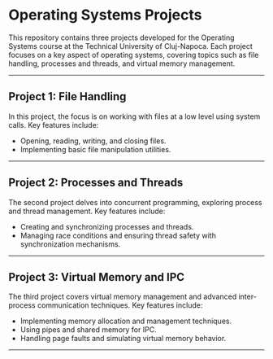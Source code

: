 # Operating Systems Projects

This repository contains three projects developed for the Operating Systems course at the Technical University of Cluj-Napoca. Each project focuses on a key aspect of operating systems, covering topics such as file handling, processes and threads, and virtual memory management.

---

## Project 1: File Handling

In this project, the focus is on working with files at a low level using system calls. Key features include:

- Opening, reading, writing, and closing files.
- Implementing basic file manipulation utilities.

---

## Project 2: Processes and Threads

The second project delves into concurrent programming, exploring process and thread management. Key features include:

- Creating and synchronizing processes and threads.
- Managing race conditions and ensuring thread safety with synchronization mechanisms.

---

## Project 3: Virtual Memory and IPC

The third project covers virtual memory management and advanced inter-process communication techniques. Key features include:

- Implementing memory allocation and management techniques.
- Using pipes and shared memory for IPC.
- Handling page faults and simulating virtual memory behavior.

---
